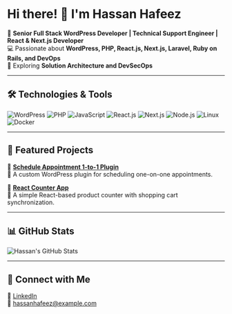 # Hi there! 👋 I'm Hassan Hafeez

🚀 **Senior Full Stack WordPress Developer | Technical Support Engineer | React & Next.js Developer**  
💻 Passionate about **WordPress, PHP, React.js, Next.js, Laravel, Ruby on Rails, and DevOps**  
🎯 Exploring **Solution Architecture and DevSecOps**  

---

## 🛠️ Technologies & Tools
![WordPress](https://img.shields.io/badge/-WordPress-21759B?logo=wordpress&logoColor=white&style=for-the-badge)
![PHP](https://img.shields.io/badge/-PHP-777BB4?logo=php&logoColor=white&style=for-the-badge)
![JavaScript](https://img.shields.io/badge/-JavaScript-F7DF1E?logo=javascript&logoColor=black&style=for-the-badge)
![React.js](https://img.shields.io/badge/-React-61DAFB?logo=react&logoColor=black&style=for-the-badge)
![Next.js](https://img.shields.io/badge/-Next.js-000000?logo=next.js&logoColor=white&style=for-the-badge)
![Node.js](https://img.shields.io/badge/-Node.js-339933?logo=node.js&logoColor=white&style=for-the-badge)
![Linux](https://img.shields.io/badge/-Linux-FCC624?logo=linux&logoColor=black&style=for-the-badge)
![Docker](https://img.shields.io/badge/-Docker-2496ED?logo=docker&logoColor=white&style=for-the-badge)

---

## 🚀 Featured Projects
🌟 **[Schedule Appointment 1-to-1 Plugin](https://github.com/iamhassanhafeez/schedul-appointmnet-1-to-1)**  
📌 A custom WordPress plugin for scheduling one-on-one appointments.

🌟 **[React Counter App](https://github.com/iamhassanhafeez/react-counter)**  
📌 A simple React-based product counter with shopping cart synchronization.

---

## 📊 GitHub Stats
![Hassan's GitHub Stats](https://github-readme-stats.vercel.app/api?username=iamhassanhafeez&show_icons=true&theme=tokyonight)

---

## 🤝 Connect with Me
🔗 [LinkedIn](https://linkedin.com/in/yourprofile)  
📧 hassanhafeez@example.com  
